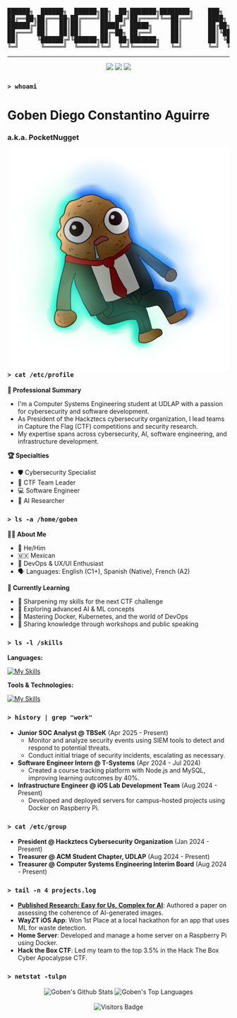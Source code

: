 <pre>

██████╗  ██████╗  ██████╗██╗  ██╗███████╗████████╗    ███╗   ██╗██╗   ██╗ ██████╗  ██████╗ ███████╗████████╗
██╔══██╗██╔═══██╗██╔════╝██║ ██╔╝██╔════╝╚══██╔══╝    ████╗  ██║██║   ██║██╔════╝ ██╔════╝ ██╔════╝╚══██╔══╝
██████╔╝██║   ██║██║     █████╔╝ █████╗     ██║       ██╔██╗ ██║██║   ██║██║  ███╗██║  ███╗█████╗     ██║   
██╔═══╝ ██║   ██║██║     ██╔═██╗ ██╔══╝     ██║       ██║╚██╗██║██║   ██║██║   ██║██║   ██║██╔══╝     ██║   
██║     ╚██████╔╝╚██████╗██║  ██╗███████╗   ██║       ██║ ╚████║╚██████╔╝╚██████╔╝╚██████╔╝███████╗   ██║   
╚═╝      ╚═════╝  ╚═════╝╚═╝  ╚═╝╚══════╝   ╚═╝       ╚═╝  ╚═══╝ ╚═════╝  ╚═════╝  ╚═════╝ ╚══════╝   ╚═╝   
</pre>

---
<div align="center">
  <a href="https://www.linkedin.com/in/goben-diego/" target="_blank"><img src="https://img.shields.io/badge/LinkedIn-0077B5?style=for-the-badge&logo=linkedin&logoColor=white" /></a>
  <a href="https://www.instagram.com/pocketnugget/" target="_blank"><img src="https://img.shields.io/badge/Instagram-E4405F?style=for-the-badge&logo=instagram&logoColor=white" /></a>
  <a href="mailto:goben.ca.pkn@hotmail.com" target="_blank"><img src="https://img.shields.io/badge/Email-0078D4?style=for-the-badge&logo=microsoft-outlook&logoColor=white" /></a>
</div>


### `> whoami`

<h1 align="left">Goben Diego Constantino Aguirre</h1>
<h3 align="left">a.k.a. PocketNugget</h3>

<img align="right" alt="Nugget" src="nugg.png" width="500" />

### `> cat /etc/profile`

**📖 Professional Summary**

* I'm a Computer Systems Engineering student at UDLAP with a passion for cybersecurity and software development. 
* As President of the Hackztecs cybersecurity organization, I lead teams in Capture the Flag (CTF) competitions and security research. 
* My expertise spans across cybersecurity, AI, software engineering, and infrastructure development.

**🏆 Specialties**
* 🛡️ Cybersecurity Specialist
* 🚩 CTF Team Leader
* 💻 Software Engineer
* 🤖 AI Researcher

### `> ls -a /home/goben`

**👨‍💻 About Me**
* 👨 He/Him
* 🇲🇽 Mexican
* 🚀 DevOps & UX/UI Enthusiast
* 🗣️ Languages: English (C1+), Spanish (Native), French (A2)

**🌱 Currently Learning**
* 🔐 Sharpening my skills for the next CTF challenge
* 🤖 Exploring advanced AI & ML concepts
* 🐳 Mastering Docker, Kubernetes, and the world of DevOps
* 🎤 Sharing knowledge through workshops and public speaking

### `> ls -l /skills`

**Languages:**

[![My Skills](https://skillicons.dev/icons?i=python,c,java,js,html,css,bash,php,mysql,latex&theme=dark)](https://skillicons.dev)

**Tools & Technologies:**

[![My Skills](https://skillicons.dev/icons?i=linux,docker,kubernetes,nodejs,react,vscode,kali,redhat,ubuntu,raspberrypi&theme=dark)](https://skillicons.dev)

### `> history | grep "work"`

* **Junior SOC Analyst @ TBSeK** (Apr 2025 - Present)
    * Monitor and analyze security events using SIEM tools to detect and respond to potential threats.
    * Conduct initial triage of security incidents, escalating as necessary.
* **Software Engineer Intern @ T-Systems** (Apr 2024 - Jul 2024)
    * Created a course tracking platform with Node.js and MySQL, improving learning outcomes by 40%.
* **Infrastructure Engineer @ iOS Lab Development Team** (Aug 2024 - Present)
    * Developed and deployed servers for campus-hosted projects using Docker on Raspberry Pi.

### `> cat /etc/group`

* **President @ Hackztecs Cybersecurity Organization** (Jan 2024 - Present)
* **Treasurer @ ACM Student Chapter, UDLAP** (Aug 2024 - Present)
* **Treasurer @ Computer Systems Engineering Interim Board** (Aug 2024 - Present)

### `> tail -n 4 projects.log`
* **[Published Research: Easy for Us, Complex for AI](https://link.springer.com/chapter/10.1007/978-3-031-47990-1_38)**: Authored a paper on assessing the coherence of AI-generated images.
* **WayZT iOS App**: Won 1st Place at a local hackathon for an app that uses ML for waste detection.
* **Home Server**: Developed and manage a home server on a Raspberry Pi using Docker.
* **Hack the Box CTF**: Led my team to the top 3.5% in the Hack The Box Cyber Apocalypse CTF.

### `> netstat -tulpn`
  <div align="center">
<img alt="Goben's Github Stats" src="https://github-readme-stats.vercel.app/api?username=PocketNugget&show_icons=true&include_all_commits=true&count_private=true&theme=tokyonight&hide_border=true&bg_color=0D1117&title_color=D02929&icon_color=D02929"  height="180"/>
<img alt="Goben's Top Languages" src="https://github-readme-stats.vercel.app/api/top-langs/?username=PocketNugget&langs_count=10&layout=compact&theme=tokyonight&hide_border=true&bg_color=0D1117&title_color=D02929&icon_color=D02929"  height="180"/>
<br/><br/>
<img src="https://komarev.com/ghpvc/?username=PocketNugget&style=flat-square&color=green" alt="Visitors Badge"/>
<div/>
